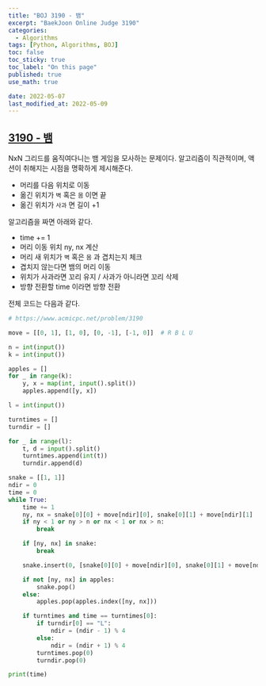 ```yaml
---
title: "BOJ 3190 - 뱀"
excerpt: "BaekJoon Online Judge 3190"
categories:
  - Algorithms
tags: [Python, Algorithms, BOJ]
toc: false
toc_sticky: true
toc_label: "On this page"
published: true
use_math: true

date: 2022-05-07
last_modified_at: 2022-05-09
---
```


## [3190 - 뱀](https://www.acmicpc.net/problem/3190)
NxN 그리드를 움직여다니는 뱀 게임을 모사하는 문제이다.
알고리즘이 직관적이며, 액션이 취해지는 시점을 명확하게 제시해준다.

- 머리를 다음 위치로 이동
- 옮긴 위치가 `벽` 혹은 `몸` 이면 끝
- 옮긴 위치가 `사과` 면 길이 +1

알고리즘을 짜면 아래와 같다.
- time += 1
- 머리 이동 위치 ny, nx 계산
- 머리 새 위치가 `벽` 혹은 `몸` 과 겹치는지 체크
- 겹치지 않는다면 뱀의 머리 이동
- 위치가 사과라면 꼬리 유지 / 사과가 아니라면 꼬리 삭제
- 방향 전환할 time 이라면 방향 전환

전체 코드는 다음과 같다.
```python
# https://www.acmicpc.net/problem/3190

move = [[0, 1], [1, 0], [0, -1], [-1, 0]]  # R B L U

n = int(input())
k = int(input())

apples = []
for _ in range(k):
    y, x = map(int, input().split())
    apples.append([y, x])

l = int(input())

turntimes = []
turndir = []

for _ in range(l):
    t, d = input().split()
    turntimes.append(int(t))
    turndir.append(d)

snake = [[1, 1]]
ndir = 0
time = 0
while True:
    time += 1
    ny, nx = snake[0][0] + move[ndir][0], snake[0][1] + move[ndir][1]
    if ny < 1 or ny > n or nx < 1 or nx > n:
        break

    if [ny, nx] in snake:
        break

    snake.insert(0, [snake[0][0] + move[ndir][0], snake[0][1] + move[ndir][1]])

    if not [ny, nx] in apples:
        snake.pop()
    else:
        apples.pop(apples.index([ny, nx]))

    if turntimes and time == turntimes[0]:
        if turndir[0] == "L":
            ndir = (ndir - 1) % 4
        else:
            ndir = (ndir + 1) % 4
        turntimes.pop(0)
        turndir.pop(0)

print(time)
```